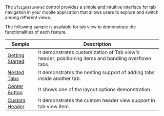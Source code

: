 The `SfSignaturePad` control provides a simple and intuitive interface for tab navigation in your mobile application that allows users to explore and switch among different views.

The following sample is available for tab view to demonstrate the functionalities of each feature.

| Sample | Description |
| ------ | ----------- |
|[Getting Started](TabView/Samples/TabViewGettingStarted)|It demonstrates  customization of Tab view's header, positioning items and handling  overflown tabs.|
|[Nested Tabs](TabView/Samples/NestedTabs)|It demonstrates the nesting support of adding tabs inside another tab.|
|[Center Button](TabView/Samples/CenterButton)|It shows one of the layout options demonstration.|
|[Custom Header](TabView/Samples/CustomView)|It demonstrates the custom header view support in tab view item.|
